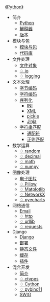 [《Python》](index.md)

- 简介
  - [Python](简介/Python.md)
  - [解释器](简介/解释器.md)
  - [版本](简介/版本.md)
- 模块与包
  - [模块与包](模块与包/模块与包.md)
  - [代码库](模块与包/代码库.md)
- 文件处理
  - [文件对象](文件处理/文件对象.md)
  - [♢ io](文件处理/io.md)
  - [♢ logging](文件处理/logging.md)
- 文本处理
  - [字节编码](文本处理/字节编码.md)
  - [字符编码](文本处理/字符编码.md)
  - [序列化](文本处理/序列化/序列化.md)
    - [INI](文本处理/序列化/INI.md)
    - [XML](文本处理/序列化/XML.md)
    - [pickle](文本处理/序列化/pickle.md)
    - [Jinja](文本处理/序列化/Jinja.md)
  - [字符串匹配](文本处理/字符串匹配/字符串匹配.md)
    - [通配符](文本处理/字符串匹配/通配符.md)
    - [正则匹配](文本处理/字符串匹配/正则匹配.md)
- 数学运算
  - [♢ random](数学运算/random.md)
  - [♢ decimal](数学运算/decimal.md)
  - [♢ math](数学运算/math.md)
  - [♢ numpy](数学运算/numpy.md)
- 图像处理
  - [电子图片](图像处理/电子图片.md)
  - [♢ Pillow](图像处理/Pillow.md)
  - [♢ Matplotlib](图像处理/Matplotlib.md)
  - [♢ NetworkX](图像处理/NetworkX.md)
  - [♢ pyecharts](图像处理/pyecharts.md)
- 网络通信
  - [Email](网络通信/Email.md)
  - [♢ http](网络通信/http.md)
  - [♢ urllib](网络通信/urllib.md)
  - [♢ requests](网络通信/requests.md)
- Django
  - [Django](Django/Django.md)
  - [部署](Django/部署.md)
  - [静态文件](Django/静态文件.md)
  - [缓存](Django/缓存.md)
  - [插件](Django/插件.md)
- 混合开发
  - [简介](混合开发/简介.md)
  - [♢ ctypes](混合开发/ctypes.md)
  - [♢ Cython](混合开发/Cython.md)
  - [♢ pybind11](混合开发/pybind11.md)
  - [SWIG](混合开发/SWIG.md)
